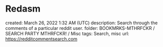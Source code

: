 # Redasm

created: March 26, 2022 1:32 AM (UTC)
description: Search through the comments of a particular reddit user.
folder: BOOKMRKS-MTHRFCKR / SEARCH PARTY MTHRFCKR! / Misc
tags: Search, misc
url: https://redditcommentsearch.com